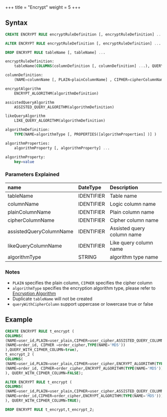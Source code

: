 +++
title = "Encrypt"
weight = 5
+++

## Syntax

```sql
CREATE ENCRYPT RULE encryptRuleDefinition [, encryptRuleDefinition] ...

ALTER ENCRYPT RULE encryptRuleDefinition [, encryptRuleDefinition] ...

DROP ENCRYPT RULE tableName [, tableName] ...

encryptRuleDefinition:
    tableName(COLUMNS(columnDefinition [, columnDefinition] ...), QUERY_WITH_CIPHER_COLUMN=queryWithCipherColumn)

columnDefinition:
    (NAME=columnName [, PLAIN=plainColumnName] , CIPHER=cipherColumnName [, ASSISTED_QUERY_COLUMN=assistedQueryColumnName] [, LIKE_QUERY_COLUMN=likeQueryColumnName], encryptAlgorithm [, assistedQueryAlgorithm] [, likeQueryAlgorithm])

encryptAlgorithm
    ENCRYPT_ALGORITHM(algorithmDefinition)

assistedQueryAlgorithm
    ASSISTED_QUERY_ALGORITHM(algorithmDefinition)

likeQueryAlgorithm
    LIKE_QUERY_ALGORITHM(algorithmDefinition)

algorithmDefinition:
    TYPE(NAME=algorithmType [, PROPERTIES([algorithmProperties] )] )

algorithmProperties:
    algorithmProperty [, algorithmProperty] ...

algorithmProperty:
    key=value                          
```

### Parameters Explained
| name                    | DateType   | Description                |
|:------------------------|:-----------|:---------------------------|
| tableName               | IDENTIFIER | Table name                 |
| columnName              | IDENTIFIER | Logic column name          |
| plainColumnName         | IDENTIFIER | Plain column name          |
| cipherColumnName        | IDENTIFIER | Cipher column name         |
| assistedQueryColumnName | IDENTIFIER | Assisted query column name |
| likeQueryColumnName     | IDENTIFIER | Like query column name     |
| algorithmType           | STRING     | algorithm type name        |

### Notes 

- `PLAIN` specifies the plain column, `CIPHER` specifies the cipher column
- `algorithmType` specifies the encryption algorithm type, please refer to [Encryption Algorithm](/en/user-manual/common-config/builtin-algorithm/encrypt/)
- Duplicate `tableName` will not be created
- `queryWithCipherColumn` support uppercase or lowercase true or false

## Example

```sql
CREATE ENCRYPT RULE t_encrypt (
COLUMNS(
(NAME=user_id,PLAIN=user_plain,CIPHER=user_cipher,ASSISTED_QUERY_COLUMN=user_assisted,LIKE_QUERY_COLUMN=user_like,ENCRYPT_ALGORITHM(TYPE(NAME='MD5')),ASSISTED_QUERY_ALGORITHM(TYPE(NAME='AES',PROPERTIES('aes-key-value'='123456abc')),LIKE_QUERY_ALGORITHM(TYPE(NAME='CHAR_DIGEST_LIKE')))),
(NAME=order_id, CIPHER =order_cipher,TYPE(NAME='MD5'))
),QUERY_WITH_CIPHER_COLUMN=true),
t_encrypt_2 (
COLUMNS(
(NAME=user_id,PLAIN=user_plain,CIPHER=user_cipher,ENCRYPT_ALGORITHM(TYPE(NAME='AES',PROPERTIES('aes-key-value'='123456abc')))),
(NAME=order_id, CIPHER=order_cipher,ENCRYPT_ALGORITHM(TYPE(NAME='MD5')))
), QUERY_WITH_CIPHER_COLUMN=FALSE);

ALTER ENCRYPT RULE t_encrypt (
COLUMNS(
(NAME=user_id,PLAIN=user_plain,CIPHER=user_cipher,ASSISTED_QUERY_COLUMN=user_assisted,LIKE_QUERY_COLUMN=user_like,ENCRYPT_ALGORITHM(TYPE(NAME='MD5')),ASSISTED_QUERY_ALGORITHM(TYPE(NAME='AES',PROPERTIES('aes-key-value'='123456abc')),LIKE_QUERY_ALGORITHM(TYPE(NAME='CHAR_DIGEST_LIKE')))),
(NAME=order_id,CIPHER=order_cipher,ENCRYPT_ALGORITHM(TYPE(NAME='MD5')))
), QUERY_WITH_CIPHER_COLUMN=TRUE);

DROP ENCRYPT RULE t_encrypt,t_encrypt_2;
```
